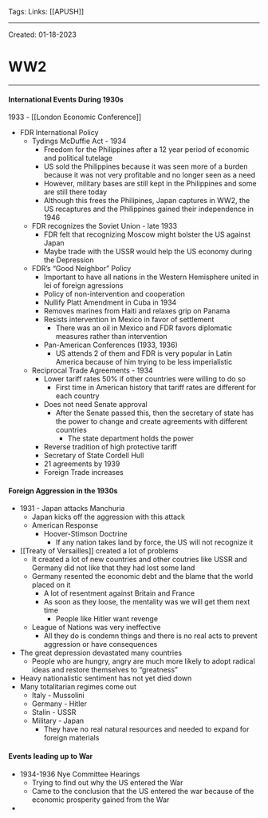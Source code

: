 Tags:
Links: [[APUSH]]

---
Created: 01-18-2023
# WW2
---

#### International Events During 1930s
1933 - [[London Economic Conference]]
- FDR International Policy
	- Tydings McDuffie Act - 1934
		- Freedom for the Philippines after a 12 year period of economic and political tutelage
		- US sold the Philippines because it was seen more of a burden because it was not very profitable and no longer seen as a need
		- However, military bases are still kept in the Philippines and some are still there today
		- Although this frees the Philipines, Japan captures in WW2, the US recaptures and the Philippines gained their independence in 1946
	- FDR recognizes the Soviet Union - late 1933
		- FDR felt that recognizing Moscow might bolster the US against Japan
		- Maybe trade with the USSR would help the US economy during the Depression
	- FDR’s “Good Neighbor” Policy
		- Important to have all nations in the Western Hemisphere united in lei of foreign agressions
		- Policy of non-intervention and cooperation
		- Nullify Platt Amendment in Cuba in 1934
		- Removes marines from Haiti and relaxes grip on Panama
		- Resists intervention in Mexico in favor of settlement
			- There was an oil in Mexico and FDR favors diplomatic measures rather than intervention
		- Pan-American Conferences (1933, 1936)
			- US attends 2 of them and FDR is very popular in Latin America because of him trying to be less imperialistic
	- Reciprocal Trade Agreements - 1934
		- Lower tariff rates 50% if other countries were willing to do so
			- First time in American history that tariff rates are different for each country
		- Does not need Senate approval
			- After the Senate passed this, then the secretary of state has the power to change and create agreements with different countries
				- The state department holds the power
		- Reverse tradition of high protective tariff
		- Secretary of State Cordell Hull
		- 21 agreements by 1939
		- Foreign Trade increases

#### Foreign Aggression in the 1930s
- 1931 - Japan attacks Manchuria
	- Japan kicks off the aggression with this attack
	- American Response
		- Hoover-Stimson Doctrine
			- If any nation takes land by force, the US will not recognize it
- [[Treaty of Versailles]] created a lot of problems 
	-  It created a lot of new countries and other coutries like USSR and Germany did not like that they had lost some land
	- Germany resented the economic debt and the blame that the world placed on it
		- A lot of resentment against Britain and France
		- As soon as they loose, the mentality was we will get them next time
			- People like Hitler want revenge
	- League of Nations was very ineffective
		- All they do is condemn things and there is no real acts to prevent aggression or have consequences
- The great depression devastated many countries
	- People who are hungry, angry are much more likely to adopt radical ideas and restore themselves to “greatness”
- Heavy nationalistic sentiment has not yet died down
- Many totalitarian regimes come out
	- Italy - Mussolini
	- Germany - Hitler
	- Stalin - USSR
	- Military - Japan
		- They have no real natural resources and needed to expand for foreign materials

#### Events leading up to War
- 1934-1936 Nye Committee Hearings
	- Trying to find out why the US entered the War
	- Came to the conclusion that the US entered the war because of the economic prosperity gained from the War
- 